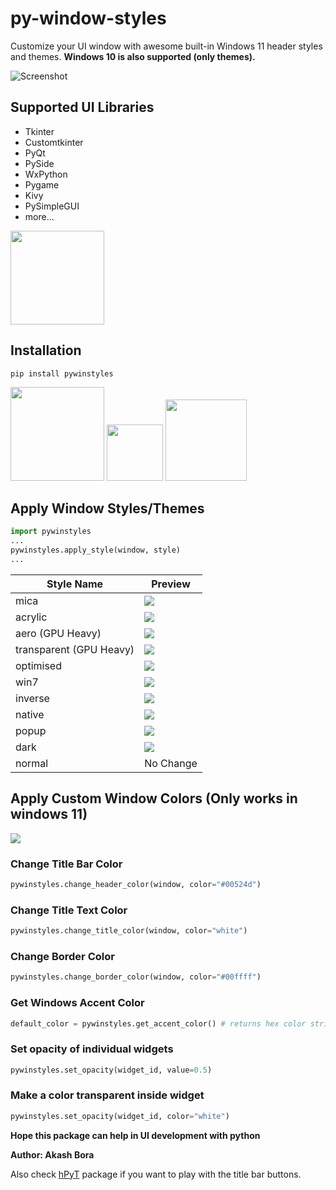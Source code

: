 # py-window-styles

Customize your UI window with awesome built-in Windows 11 header styles and themes.
**Windows 10 is also supported (only themes).**

![Screenshot](https://github.com/Akascape/py-window-styles/assets/89206401/986062c0-30a0-4289-929a-e5e2440b8dd1)

## Supported UI Libraries
- Tkinter
- Customtkinter
- PyQt
- PySide
- WxPython
- Pygame
- Kivy
- PySimpleGUI
- more...

[<img src="https://img.shields.io/badge/View-Examples-informational?&color=darkblue&style=for-the-badge" width="150">](https://github.com/Akascape/py-window-styles/blob/main/Example_Documentation.md)

## Installation
```
pip install pywinstyles
```
<img src="https://img.shields.io/badge/Platform-Windows-informational?" width="150"> [<img src="https://img.shields.io/pypi/v/pywinstyles?style=flat" width="90">](https://pypi.org/project/pywinstyles)
[<img src="https://static.pepy.tech/badge/pywinstyles" width="130">](https://pepy.tech/project/pywinstyles)

## Apply Window Styles/Themes
```python
import pywinstyles
...
pywinstyles.apply_style(window, style)
...
```
| Style Name | Preview |
|-----------| ------------|
| mica |  ![](https://user-images.githubusercontent.com/89206401/222347983-d840bee2-a100-40b4-a418-1a604bfc67d4.jpg) |
| acrylic | ![](https://github.com/Akascape/py-window-styles/assets/89206401/cbd54b23-0626-44c7-a89a-6359517ed1a5) |
| aero (GPU Heavy) | ![](https://user-images.githubusercontent.com/89206401/223035861-ca4a1c52-7475-43a9-b197-1c06bb4ecec7.jpg)|
| transparent (GPU Heavy) | ![](https://github.com/Akascape/py-window-styles/assets/89206401/317e9c4e-be27-444e-aa22-02b625e94960)  |
| optimised | ![](https://user-images.githubusercontent.com/89206401/246128698-726ba674-843b-46ef-8a4d-8732b66a13a3.jpg) |
| win7 | ![](https://github.com/Akascape/py-window-styles/assets/89206401/b01585b4-0e50-471d-ae34-c3eec9607511) |
| inverse | ![](https://github.com/Akascape/py-window-styles/assets/89206401/b7c18335-7498-43ca-bea2-6c35255a7c92) |
| native |  ![](https://github.com/Akascape/py-window-styles/assets/89206401/3047d165-006f-4386-88a8-b5272f740ed2) |
| popup | ![](https://github.com/Akascape/py-window-styles/assets/89206401/dac6672e-99e8-4abc-b779-aed25c32ed09) |
| dark | ![](https://github.com/Akascape/py-window-styles/assets/89206401/ca41fa22-ed9d-437f-8574-bf0a13218747) |
| normal | No Change |

## Apply Custom Window Colors (Only works in windows 11)
![](https://user-images.githubusercontent.com/89206401/222352861-8af5703c-a64c-4c67-9192-29ffa0e3b4b5.jpg)
### Change Title Bar Color
```python
pywinstyles.change_header_color(window, color="#00524d")  
```
### Change Title Text Color
```python
pywinstyles.change_title_color(window, color="white") 
```
### Change Border Color
```python
pywinstyles.change_border_color(window, color="#00ffff")
```
### Get Windows Accent Color
```python
default_color = pywinstyles.get_accent_color() # returns hex color string
```

### Set opacity of individual widgets
```python
pywinstyles.set_opacity(widget_id, value=0.5)
```

### Make a color transparent inside widget
```python
pywinstyles.set_opacity(widget_id, color="white")
```

**Hope this package can help in UI development with python**

**Author: Akash Bora**

Also check [hPyT](https://github.com/Zingzy/hPyT) package if you want to play with the title bar buttons.
